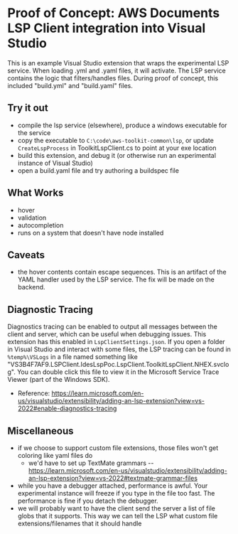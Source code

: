 # Proof of Concept: AWS Documents LSP Client integration into Visual Studio

This is an example Visual Studio extension that wraps the experimental LSP service. When loading .yml and .yaml files, it will activate. The LSP service contains the logic that filters/handles files. During proof of concept, this included "build.yml" and "build.yaml" files.

## Try it out

-   compile the lsp service (elsewhere), produce a windows executable for the service
-   copy the executable to `C:\code\aws-toolkit-common\lsp`, or update `CreateLspProcess` in ToolkitLspClient.cs to point at your exe location
-   build this extension, and debug it (or otherwise run an experimental instance of Visual Studio)
-   open a build.yaml file and try authoring a buildspec file

## What Works

-   hover
-   validation
-   autocompletion
-   runs on a system that doesn't have node installed

## Caveats

-   the hover contents contain escape sequences. This is an artifact of the YAML handler used by the LSP service. The fix will be made on the backend.

## Diagnostic Tracing

Diagnostics tracing can be enabled to output all messages between the client and server, which can be useful when debugging issues. This extension has this enabled in `LspClientSettings.json`. If you open a folder in Visual Studio and interact with some files, the LSP tracing can be found in `%temp%\VSLogs` in a file named something like "VS3B4F7AF9.LSPClient.IdesLspPoc.LspClient.ToolkitLspClient.NHEX.svclog". You can double click this file to view it in the Microsoft Service Trace Viewer (part of the Windows SDK).

-   Reference: https://learn.microsoft.com/en-us/visualstudio/extensibility/adding-an-lsp-extension?view=vs-2022#enable-diagnostics-tracing

## Miscellaneous

-   if we choose to support custom file extensions, those files won't get coloring like yaml files do
    -   we'd have to set up TextMate grammars -- https://learn.microsoft.com/en-us/visualstudio/extensibility/adding-an-lsp-extension?view=vs-2022#textmate-grammar-files
-   while you have a debugger attached, performance is awful. Your experimental instance will freeze if you type in the file too fast. The performance is fine if you detach the debugger.
-   we will probably want to have the client send the server a list of file globs that it supports. This way we can tell the LSP what custom file extensions/filenames that it should handle
